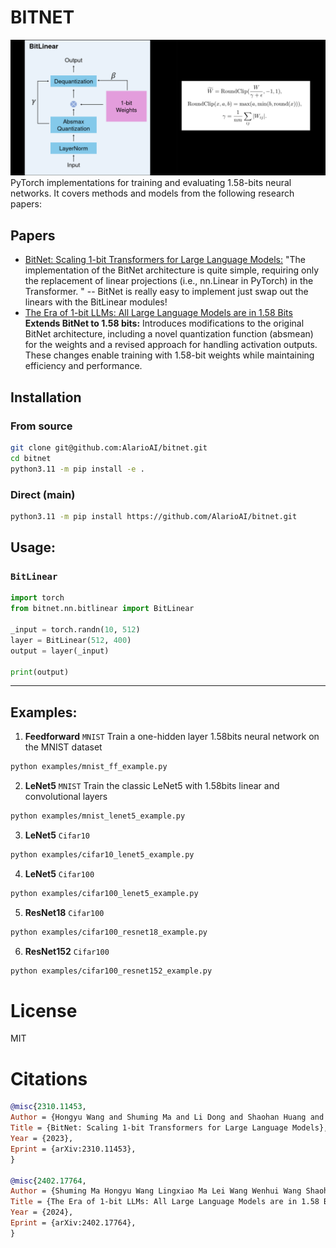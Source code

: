 # BITNET
![bitnet](/assets/main_image.png)
PyTorch implementations for training and evaluating 1.58-bits neural networks. It covers methods and models from the following research papers:


## Papers
* [BitNet: Scaling 1-bit Transformers for Large Language Models:](https://arxiv.org/pdf/2310.11453.pdf)
    "The implementation of the BitNet architecture is quite simple, requiring only the replacement of linear projections (i.e., nn.Linear in PyTorch) in the Transformer. " -- BitNet is really easy to implement just swap out the linears with the BitLinear modules!
* [The Era of 1-bit LLMs: All Large Language Models are in 1.58 Bits](https://arxiv.org/pdf/2402.17764.pdf)
    **Extends BitNet to 1.58 bits:** Introduces modifications to the original BitNet architecture, including a novel quantization function (absmean) for the weights and a revised approach for handling activation outputs. These changes enable training with 1.58-bit weights while maintaining efficiency and performance.


## Installation

### From source
```sh
git clone git@github.com:AlarioAI/bitnet.git
cd bitnet
python3.11 -m pip install -e .
```

### Direct (main)
```sh
python3.11 -m pip install https://github.com/AlarioAI/bitnet.git
```

## Usage:

### `BitLinear`
```python
import torch
from bitnet.nn.bitlinear import BitLinear

_input = torch.randn(10, 512)
layer = BitLinear(512, 400)
output = layer(_input)

print(output)
```
----

## Examples:

1. **Feedforward** `MNIST`
Train a one-hidden layer 1.58bits neural network on the MNIST dataset
```sh
python examples/mnist_ff_example.py
```
2. **LeNet5** `MNIST`
Train the classic LeNet5 with 1.58bits linear and convolutional layers
```sh
python examples/mnist_lenet5_example.py
```
3. **LeNet5** `Cifar10`
```sh
python examples/cifar10_lenet5_example.py
```

4. **LeNet5** `Cifar100`
```sh
python examples/cifar100_lenet5_example.py
```

5. **ResNet18** `Cifar100`
```sh
python examples/cifar100_resnet18_example.py
```

6. **ResNet152** `Cifar100`
```sh
python examples/cifar100_resnet152_example.py
```

# License
MIT

# Citations
```bibtex
@misc{2310.11453,
Author = {Hongyu Wang and Shuming Ma and Li Dong and Shaohan Huang and Huaijie Wang and Lingxiao Ma and Fan Yang and Ruiping Wang and Yi Wu and Furu Wei},
Title = {BitNet: Scaling 1-bit Transformers for Large Language Models},
Year = {2023},
Eprint = {arXiv:2310.11453},
}

@misc{2402.17764,
Author = {Shuming Ma Hongyu Wang Lingxiao Ma Lei Wang Wenhui Wang Shaohan Huang Li Dong Ruiping Wang Jilong Xue Furu Wei},
Title = {The Era of 1-bit LLMs: All Large Language Models are in 1.58 Bits (or Maybe Not Quite)},
Year = {2024},
Eprint = {arXiv:2402.17764},
}
```

